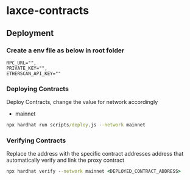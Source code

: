 # laxce-contracts

## Deployment
### Create a env file as below in root folder
```file
RPC_URL="",
PRIVATE_KEY="",
ETHERSCAN_API_KEY=""
```

### Deploying Contracts
Deploy Contracts, change the value for network accordingly
* mainnet
```cmd
npx hardhat run scripts/deploy.js --network mainnet
```
### Verifying Contracts
Replace the address with the specific contract addresses address that automatically verify and link the proxy contract

```cmd
npx hardhat verify --network mainnet <DEPLOYED_CONTRACT_ADDRESS>
```